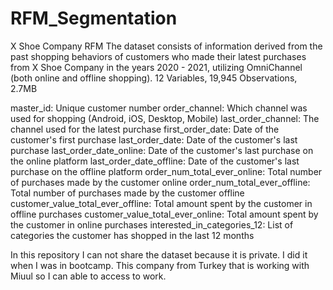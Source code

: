# RFM_Segmentation

X Shoe Company RFM The dataset consists of information derived from the past shopping behaviors of customers who made their latest purchases from X Shoe Company in the years 2020 - 2021, utilizing OmniChannel (both online and offline shopping). 12 Variables, 19,945 Observations, 2.7MB

master_id: Unique customer number order_channel: Which channel was used for shopping (Android, iOS, Desktop, Mobile) last_order_channel: The channel used for the latest purchase first_order_date: Date of the customer's first purchase last_order_date: Date of the customer's last purchase last_order_date_online: Date of the customer's last purchase on the online platform last_order_date_offline: Date of the customer's last purchase on the offline platform order_num_total_ever_online: Total number of purchases made by the customer online order_num_total_ever_offline: Total number of purchases made by the customer offline customer_value_total_ever_offline: Total amount spent by the customer in offline purchases customer_value_total_ever_online: Total amount spent by the customer in online purchases interested_in_categories_12: List of categories the customer has shopped in the last 12 months

In this repository I can not share the dataset because it is private. I did it when I was in bootcamp. This company from Turkey that is working with Miuul so I can able to access to work.
